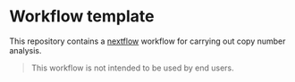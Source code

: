 # Workflow template

This repository contains a [nextflow](https://www.nextflow.io/) workflow for carrying out copy number analysis.

> This workflow is not intended to be used by end users.
